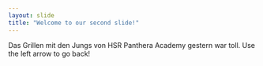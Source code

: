```yaml
---
layout: slide
title: "Welcome to our second slide!"
---
```

Das Grillen mit den Jungs von HSR Panthera Academy gestern war toll.
Use the left arrow to go back!